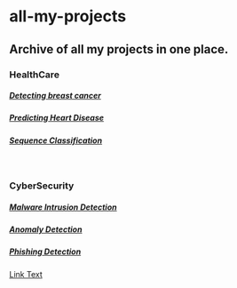# all-my-projects
## Archive of all my projects in one place.

### HealthCare
##### [Detecting breast cancer](https://github.com/Ah-am/Detecting-breast-cancer-with-SVM-and-KNN.)
##### [Predicting Heart Disease](https://github.com/Ah-am/Predicting-Heart-Disease-using-Neural-Networks.)
##### [Sequence Classification](https://github.com/Ah-am/DNA-Sequence-Classification-using-Machine-Learning)
<br>

### CyberSecurity
##### [Malware Intrusion Detection](https://github.com/Ah-am/malware-intrusion-detection)
##### [Anomaly Detection](https://example.com)
##### [Phishing Detection](https://example.com)
[Link Text](https://example.com)

